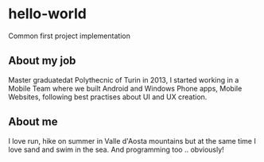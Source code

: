 # hello-world
Common first project implementation

## About my job
Master graduatedat Polythecnic of Turin in 2013, I started working in a Mobile Team where we built Android and Windows Phone apps, Mobile Websites, following best practises about UI and UX creation. 

## About me
I love run, hike on summer in Valle d'Aosta mountains but at the same time I love sand and swim in the sea. 
And programming too .. obviously! 